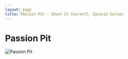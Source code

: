 ```yaml
---
layout: page
title: Passion Pit - Shoot It Yourself, Ignacio Galvez
---
```


# Passion Pit

![Passion Pit](http://assets.farmhouse.co/publishing/1-shoot-it-yourself/images/passion-pit-1.jpg)
